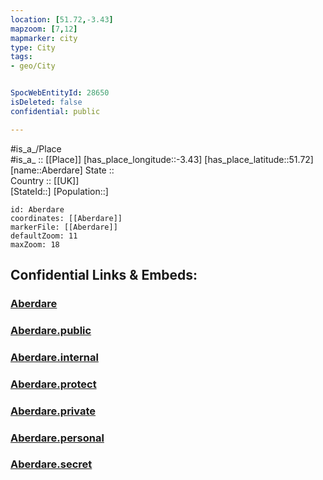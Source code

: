 ```yaml
---
location: [51.72,-3.43] 
mapzoom: [7,12] 
mapmarker: city 
type: City
tags:
- geo/City


SpocWebEntityId: 28650
isDeleted: false
confidential: public

---
```

#is_a_/Place  
#is_a_ :: [[Place]] 
[has_place_longitude::-3.43] 
[has_place_latitude::51.72] 
[name::Aberdare] 
State ::  
Country :: [[UK]]  
[StateId::] 
[Population::] 



```leaflet
id: Aberdare
coordinates: [[Aberdare]] 
markerFile: [[Aberdare]] 
defaultZoom: 11 
maxZoom: 18
```


## Confidential Links & Embeds: 

### [Aberdare](/_Standards/Earth/Continent/Europe/Europe~North/UK/Wales/counties~Wales/Merthyr_Tydfil/cities~MerthyrTydfil/Aberdare.md) 

### [Aberdare.public](/_public/Earth/Continent/Europe/Europe~North/UK/Wales/counties~Wales/Merthyr_Tydfil/cities~MerthyrTydfil/Aberdare.public.md) 

### [Aberdare.internal](/_internal/Earth/Continent/Europe/Europe~North/UK/Wales/counties~Wales/Merthyr_Tydfil/cities~MerthyrTydfil/Aberdare.internal.md) 

### [Aberdare.protect](/_protect/Earth/Continent/Europe/Europe~North/UK/Wales/counties~Wales/Merthyr_Tydfil/cities~MerthyrTydfil/Aberdare.protect.md) 

### [Aberdare.private](/_private/Earth/Continent/Europe/Europe~North/UK/Wales/counties~Wales/Merthyr_Tydfil/cities~MerthyrTydfil/Aberdare.private.md) 

### [Aberdare.personal](/_personal/Earth/Continent/Europe/Europe~North/UK/Wales/counties~Wales/Merthyr_Tydfil/cities~MerthyrTydfil/Aberdare.personal.md) 

### [Aberdare.secret](/_secret/Earth/Continent/Europe/Europe~North/UK/Wales/counties~Wales/Merthyr_Tydfil/cities~MerthyrTydfil/Aberdare.secret.md)

